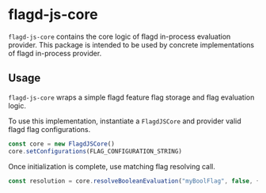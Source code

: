 # flagd-js-core

`flagd-js-core` contains the core logic of flagd in-process evaluation provider.
This package is intended to be used by concrete implementations of flagd in-process provider.

## Usage

`flagd-js-core` wraps a simple flagd feature flag storage and flag evaluation logic.

To use this implementation, instantiate a `FlagdJSCore` and provider valid flagd flag configurations.

```typescript
const core = new FlagdJSCore()
core.setConfigurations(FLAG_CONFIGURATION_STRING)
```

Once initialization is complete, use matching flag resolving call.

```typescript
const resolution = core.resolveBooleanEvaluation("myBoolFlag", false, {})
```
